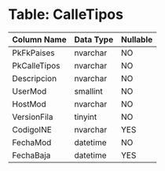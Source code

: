 # Table: CalleTipos

| Column Name | Data Type | Nullable |
|-------------|-----------|----------|
| PkFkPaises | nvarchar | NO |
| PkCalleTipos | nvarchar | NO |
| Descripcion | nvarchar | NO |
| UserMod | smallint | NO |
| HostMod | nvarchar | NO |
| VersionFila | tinyint | NO |
| CodigoINE | nvarchar | YES |
| FechaMod | datetime | NO |
| FechaBaja | datetime | YES |
